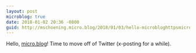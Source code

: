 ```yaml
---
layout: post
microblog: true
date: 2018-01-02 20:36 -0800
guid: http://mschoening.micro.blog/2018/01/03/hello-microbloghttpsmicroblog-time.html
---
```

Hello, [micro.blog](https://micro.blog)! Time to move off of Twitter (x-posting for a while).
